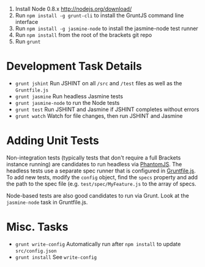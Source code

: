 1. Install Node 0.8.x http://nodejs.org/download/
2. Run ``npm install -g grunt-cli`` to install the GruntJS command line interface
3. Run ``npm install -g jasmine-node`` to install the jasmine-node test runner
4. Run ``npm install`` from the root of the brackets git repo
5. Run ``grunt``

# Development Task Details

* ``grunt jshint`` Run JSHINT on all ``/src`` and ``/test`` files as well as the ``Gruntfile.js``
* ``grunt jasmine`` Run headless Jasmine tests
* ``grunt jasmine-node`` to run the Node tests
* ``grunt test`` Run JSHINT and Jasmine if JSHINT completes without errors
* ``grunt watch`` Watch for file changes, then run JSHINT and Jasmine

# Adding Unit Tests

Non-integration tests (typically tests that don't require a full Brackets instance running) are candidates to run headless via [PhantomJS](http://phantomjs.org). The headless tests use a separate spec runner that is configured in [Gruntfile.js](https://github.com/adobe/brackets/blob/master/Gruntfile.js). To add new tests, modify the ``config`` object, find the ``specs`` property and add the path to the spec file (e.g. ``test/spec/MyFeature.js`` to the array of specs.

Node-based tests are also good candidates to run via Grunt. Look at the `jasmine-node` task in Gruntfile.js.

# Misc. Tasks

* ``grunt write-config`` Automatically run after ``npm install`` to update ``src/config.json``
* ``grunt install`` See ``write-config``